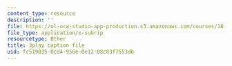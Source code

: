 ```yaml
---
content_type: resource
description: ''
file: https://ol-ocw-studio-app-production.s3.amazonaws.com/courses/18-s997-introduction-to-matlab-programming-fall-2011/fc5190350cd4956e0e1208c83f7553db_8wiIV-NfYwc.srt
file_type: application/x-subrip
resourcetype: Other
title: 3play caption file
uid: fc519035-0cd4-956e-0e12-08c83f7553db
---
```


